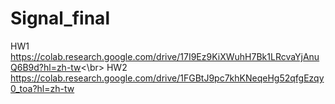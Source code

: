 # Signal_final

HW1
https://colab.research.google.com/drive/17I9Ez9KiXWuhH7Bk1LRcvaYjAnuQ6B9d?hl=zh-tw<\br>
HW2
https://colab.research.google.com/drive/1FGBtJ9pc7khKNeqeHg52qfgEzqy0_toa?hl=zh-tw

